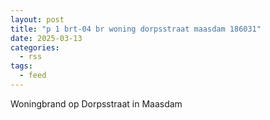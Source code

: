 ```yaml
---
layout: post
title: "p 1 brt-04 br woning dorpsstraat maasdam 186031"
date: 2025-03-13
categories: 
  - rss
tags: 
  - feed
---
```


Woningbrand op Dorpsstraat in Maasdam
